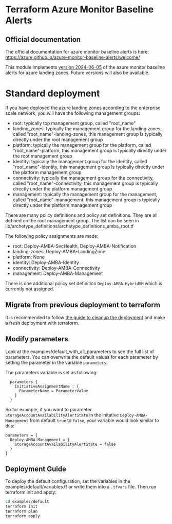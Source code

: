 # Terraform Azure Monitor Baseline Alerts

## Official documentation

The official documentation for azure monitor baseline alerts is here: https://azure.github.io/azure-monitor-baseline-alerts/welcome/

This module implements [version 2024-06-05](https://github.com/Azure/azure-monitor-baseline-alerts/releases/tag/2024-06-05) of the azure monitor baseline alerts for azure landing zones. Future versions will also be available.

# Standard deployment

If you have deployed the azure landing zones according to the enterprise scale network, you will have the following management groups:

- root: typically top management group, called "root_name"
- landing_zones: typically the management group for the landing zones, called "root_name"-landing-zones, this management group is typically directly under the root management group
- platform: typically the management group for the platform, called "root_name"-platform, this management group is typically directly under the root management group
- identity: typically the management group for the identity, called "root_name"-identity, this management group is typically directly under the platform management group
- connectivity: typically the management group for the connectivity, called "root_name"-connectivity, this management group is typically directly under the platform management group
- management: typically the management group for the management, called "root_name"-management, this management group is typically directly under the platform management group

There are many policy definitions and policy set definitions. They are all defined on the root management group. The list can be seen in lib/archetype_definitions/archetype_definitions_amba_root.tf

The following policy assignments are made:

- root: Deploy-AMBA-SvcHealth, Deploy-AMBA-Notification
- landing-zones: Deploy-AMBA-LandingZone
- platform: None
- identity: Deploy-AMBA-Identity
- connectivity: Deploy-AMBA-Connectivity
- management: Deploy-AMBA-Management

There is one additional policy set definition `Deploy-AMBA-HybridVM` which is currently not assigned.



## Migrate from previous deployment to terraform

It is recommended to follow [the guide to cleanup the deployment](https://azure.github.io/azure-monitor-baseline-alerts/patterns/alz/Cleaning-up-a-Deployment/) and make a fresh deployment with terraform.

## Modify parameters

Look at the examples/default_with_all_parameters to see the full list of parameters. You can overwrite the default values for each parameter by setting the parameter in the variable `parameters`.

The parameters variable is set as following:

```hcl
  parameters {
    InitiativeAssignmentName : {
      ParameterName = ParameterValue
    }
  }
```

So for example, if you want to parameter `StorageAccountAvailabilityAlertState` in the initative `Deploy-AMBA-Management` from default `true` to `false`, your variable would look similar to this:

```hcl
parameters = {
  Deploy-AMBA-Management = {
    StorageAccountAvailabilityAlertState = false
  }
}
```

## Deployment Guide

To deploy the default configuration, set the variables in the examples/default/variables.tf or write them into a `.tfvars` file. Then run terraform init and apply:

```bash
cd examples/default
terraform init
terraform plan
terraform apply
```
